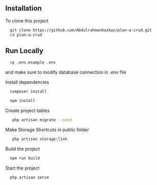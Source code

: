 ## Installation

To clone this project

```bash
  git clone https://github.com/AbdulrahmanKazkaz/plan-a-crud.git
  cd plan-a-crud
```

## Run Locally

```bash
  cp .env.example .env
```

and make sure to modify database connection in .env file

Install dependencies

```bash
  composer install

  npm install
```

Create project tables

```bash
   php artisan migrate --seed
```

Make Storage Shortcuts in public folder

```bash
   php artisan storage:link
```

Build the project

```bash
  npm run build
```

Start the project

```bash
  php artisan serve
```
